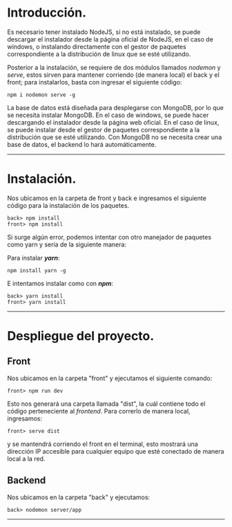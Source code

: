 # Introducción.

Es necesario tener instalado NodeJS, si no está instalado, se puede descargar el instalador desde la página oficial de NodeJS, en el caso de windows, o instalando directamente con el gestor de paquetes correspondiente a la distribución de linux que se esté utilizando.

Posterior a la instalación, se requiere de dos módulos llamados *nodemon* y *serve*, estos sirven para mantener corriendo (de manera local) el back y el front; para instalarlos, basta con ingresar el siguiente código:

```
npm i nodemon serve -g
```

La base de datos está diseñada para desplegarse con MongoDB, por lo que se necesita instalar MongoDB. En el caso de windows, se puede hacer descargando el instalador desde la página web oficial. En el caso de linux, se puede instalar desde el gestor de paquetes correspondiente a la distribución que se esté utilizando.
Con MongoDB no se necesita crear una base de datos, el backend lo hará automáticamente.

-----

# Instalación.

Nos ubicamos en la carpeta de front y back e ingresamos el siguiente código para la instalación de los paquetes.

```
back> npm install
front> npm install
```

Si surge algún error, podemos intentar con otro manejador de paquetes como yarn y sería de la siguiente manera:

Para instalar __*yarn*__:

```
npm install yarn -g
```

E intentamos instalar como con *__npm__*:
```
back> yarn install
front> yarn install
```

-----

# Despliegue del proyecto.

## Front
Nos ubicamos en la carpeta "front" y ejecutamos el siguiente comando:

```
front> npm run dev
```

Esto nos generará una carpeta llamada "dist", la cuál contiene todo el código perteneciente al *frontend*.
Para correrlo de manera local, ingresamos:

```
front> serve dist
```
 
y se mantendrá corriendo el front en el terminal, esto mostrará una dirección IP accesible para cualquier equipo que esté conectado de manera local a la red.

## Backend
Nos ubicamos en la carpeta "back" y ejecutamos:

```
back> nodemon server/app
```

-----
